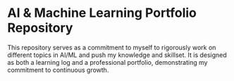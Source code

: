 # AI & Machine Learning Portfolio Repository
This repository serves as a commitment to myself to rigorously work on different topics in AI/ML and push my knowledge and skillset. It is designed as both a learning log and a professional portfolio, demonstrating my commitment to continuous growth.

